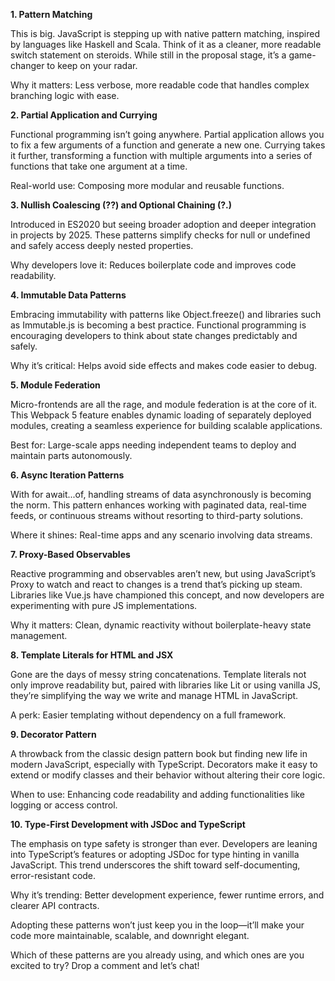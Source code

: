 **1. Pattern Matching**

This is big. JavaScript is stepping up with native pattern matching, inspired by languages like Haskell and Scala. Think of it as a cleaner, more readable switch statement on steroids. While still in the proposal stage, it’s a game-changer to keep on your radar.

Why it matters: Less verbose, more readable code that handles complex branching logic with ease.

**2. Partial Application and Currying**

Functional programming isn’t going anywhere. Partial application allows you to fix a few arguments of a function and generate a new one. Currying takes it further, transforming a function with multiple arguments into a series of functions that take one argument at a time.

Real-world use: Composing more modular and reusable functions.

**3. Nullish Coalescing (??) and Optional Chaining (?.)**

Introduced in ES2020 but seeing broader adoption and deeper integration in projects by 2025. These patterns simplify checks for null or undefined and safely access deeply nested properties.

Why developers love it: Reduces boilerplate code and improves code readability.

**4. Immutable Data Patterns**

Embracing immutability with patterns like Object.freeze() and libraries such as Immutable.js is becoming a best practice. Functional programming is encouraging developers to think about state changes predictably and safely.

Why it’s critical: Helps avoid side effects and makes code easier to debug.

**5. Module Federation**

Micro-frontends are all the rage, and module federation is at the core of it. This Webpack 5 feature enables dynamic loading of separately deployed modules, creating a seamless experience for building scalable applications.

Best for: Large-scale apps needing independent teams to deploy and maintain parts autonomously.

**6. Async Iteration Patterns**

With for await...of, handling streams of data asynchronously is becoming the norm. This pattern enhances working with paginated data, real-time feeds, or continuous streams without resorting to third-party solutions.

Where it shines: Real-time apps and any scenario involving data streams.

**7. Proxy-Based Observables**

Reactive programming and observables aren’t new, but using JavaScript’s Proxy to watch and react to changes is a trend that’s picking up steam. Libraries like Vue.js have championed this concept, and now developers are experimenting with pure JS implementations.

Why it matters: Clean, dynamic reactivity without boilerplate-heavy state management.

**8. Template Literals for HTML and JSX**

Gone are the days of messy string concatenations. Template literals not only improve readability but, paired with libraries like Lit or using vanilla JS, they’re simplifying the way we write and manage HTML in JavaScript.

A perk: Easier templating without dependency on a full framework.

**9. Decorator Pattern**

A throwback from the classic design pattern book but finding new life in modern JavaScript, especially with TypeScript. Decorators make it easy to extend or modify classes and their behavior without altering their core logic.

When to use: Enhancing code readability and adding functionalities like logging or access control.

**10. Type-First Development with JSDoc and TypeScript**

The emphasis on type safety is stronger than ever. Developers are leaning into TypeScript’s features or adopting JSDoc for type hinting in vanilla JavaScript. This trend underscores the shift toward self-documenting, error-resistant code.

Why it’s trending: Better development experience, fewer runtime errors, and clearer API contracts.

Adopting these patterns won’t just keep you in the loop—it’ll make your code more maintainable, scalable, and downright elegant.

Which of these patterns are you already using, and which ones are you excited to try? Drop a comment and let’s chat!